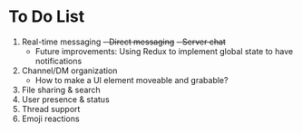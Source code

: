 # To Do List

1. Real-time messaging
    ~~- Direct messaging~~
    ~~- Server chat~~
    - Future improvements: Using Redux to implement global state to have notifications
2. Channel/DM organization
    - How to make a UI element moveable and grabable?
3. File sharing & search
4. User presence & status
5. Thread support
6. Emoji reactions